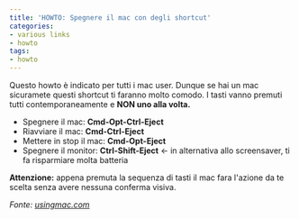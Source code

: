 ```yaml
---
title: 'HOWTO: Spegnere il mac con degli shortcut'
categories:
- various links
- howto
tags:
- howto
---
```

Questo howto è indicato per tutti i mac user. Dunque se hai un mac sicuramete
questi shortcut ti faranno molto comodo. I tasti vanno premuti tutti
contemporaneamente e **NON uno alla volta.**

  * Spegnere il mac: **Cmd-Opt-Ctrl-Eject**
  * Riavviare il mac: **Cmd-Ctrl-Eject**
  * Mettere in stop il mac: **Cmd-Opt-Eject**
  * Spegnere il monitor: **Ctrl-Shift-Eject** <\- in alternativa allo screensaver, ti fa risparmiare molta batteria
  
**Attenzione:** appena premuta la sequenza di tasti il mac fara l'azione da te scelta senza avere nessuna conferma visiva.

_Fonte: [usingmac.com](http://www.usingmac.com/2009/7/2/daily-trick-1)_

